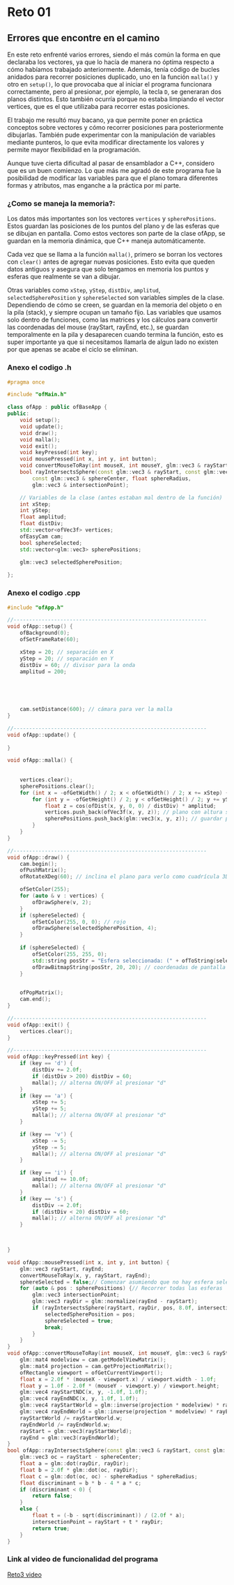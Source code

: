 # Reto 01

## Errores que encontre en el camino
En este reto enfrenté varios errores, siendo el más común la forma en que declaraba los vectores, ya que lo hacía de manera no óptima respecto a cómo habíamos trabajado anteriormente. Además, tenía código de bucles anidados para recorrer posiciones duplicado, uno en la función `malla()` y otro en `setup()`, lo que provocaba que al iniciar el programa funcionara correctamente, pero al presionar, por ejemplo, la tecla `D`, se generaran dos planos distintos. Esto también ocurría porque no estaba limpiando el vector vertices, que es el que utilizaba para recorrer estas posiciones.

El trabajo me resultó muy bacano, ya que permite poner en práctica conceptos sobre vectores y cómo recorrer posiciones para posteriormente dibujarlas. También pude experimentar con la manipulación de variables mediante punteros, lo que evita modificar directamente los valores y permite mayor flexibilidad en la programación.

Aunque tuve cierta dificultad al pasar de ensamblador a C++, considero que es un buen comienzo. Lo que más me agradó de este programa fue la posibilidad de modificar las variables para que el plano tomara diferentes formas y atributos, mas enganche a la práctica por mi parte.


### ¿Como se maneja la memoria?:
Los datos más importantes son los vectores `vertices` y `spherePositions`. Estos guardan las posiciones de los puntos del plano y de las esferas que se dibujan en pantalla. Como estos vectores son parte de la clase ofApp, se guardan en la memoria dinámica, que C++ maneja automáticamente.

Cada vez que se llama a la función `malla()`, primero se borran los vectores con `clear()` antes de agregar nuevas posiciones. Esto evita que queden datos antiguos y asegura que solo tengamos en memoria los puntos y esferas que realmente se van a dibujar.

Otras variables como `xStep`, `yStep`, `distDiv`, `amplitud`, `selectedSpherePosition` y `sphereSelected` son variables simples de la clase. Dependiendo de cómo se creen, se guardan en la memoria del objeto o en la pila (stack), y siempre ocupan un tamaño fijo. Las variables que usamos solo dentro de funciones, como las matrices y los cálculos para convertir las coordenadas del mouse (rayStart, rayEnd, etc.), se guardan temporalmente en la pila y desaparecen cuando termina la función, esto es super importante ya que si necesitamos llamarla de algun lado no existen por que apenas se acabe el ciclo se eliminan.

### Anexo el codigo .h
```C++
#pragma once

#include "ofMain.h"

class ofApp : public ofBaseApp {
public:
	void setup();
	void update();
	void draw();
	void malla();
	void exit();
	void keyPressed(int key);
	void mousePressed(int x, int y, int button);
	void convertMouseToRay(int mouseX, int mouseY, glm::vec3 & rayStart, glm::vec3 & rayEnd);
	bool rayIntersectsSphere(const glm::vec3 & rayStart, const glm::vec3 & rayDir,
		const glm::vec3 & sphereCenter, float sphereRadius,
		glm::vec3 & intersectionPoint);

	// Variables de la clase (antes estaban mal dentro de la función)
	int xStep;
	int yStep;
	float amplitud;
	float distDiv;
	std::vector<ofVec3f> vertices;
	ofEasyCam cam;
	bool sphereSelected;
	std::vector<glm::vec3> spherePositions;
	
	glm::vec3 selectedSpherePosition;

};
```
### Anexo el codigo .cpp
```c++
#include "ofApp.h"

//--------------------------------------------------------------
void ofApp::setup() {
	ofBackground(0);
	ofSetFrameRate(60);

	xStep = 20; // separación en X
	yStep = 20; // separación en Y
	distDiv = 60; // divisor para la onda
	amplitud = 200;

	

	

	cam.setDistance(600); // cámara para ver la malla
}

//--------------------------------------------------------------
void ofApp::update() {
	 
}

void ofApp::malla() {
	
	
	vertices.clear();
	spherePositions.clear();
	for (int x = -ofGetWidth() / 2; x < ofGetWidth() / 2; x += xStep) {
		for (int y = -ofGetHeight() / 2; y < ofGetHeight() / 2; y += yStep) {
			float z = cos(ofDist(x, y, 0, 0) / distDiv) * amplitud;
			vertices.push_back(ofVec3f(x, y, z)); // plano con altura según coseno
			spherePositions.push_back(glm::vec3(x, y, z)); // guardar posición de la esfera
		}
	}
}

//--------------------------------------------------------------
void ofApp::draw() {
	cam.begin();
	ofPushMatrix();
	ofRotateXDeg(60); // inclina el plano para verlo como cuadrícula 3D

	ofSetColor(255);
	for (auto & v : vertices) {
		ofDrawSphere(v, 2);
	}
	if (sphereSelected) {
		ofSetColor(255, 0, 0); // rojo
		ofDrawSphere(selectedSpherePosition, 4);
	}
	
	if (sphereSelected) {
		ofSetColor(255, 255, 0);
		std::string posStr = "Esfera seleccionada: (" + ofToString(selectedSpherePosition.x, 1) + ", " + ofToString(selectedSpherePosition.y, 1) + ", " + ofToString(selectedSpherePosition.z, 1) + ")";
		ofDrawBitmapString(posStr, 20, 20); // coordenadas de pantalla (20px desde arriba-izquierda)
	}
	

	ofPopMatrix();
	cam.end();
}

//--------------------------------------------------------------
void ofApp::exit() {
	vertices.clear();
}

//--------------------------------------------------------------
void ofApp::keyPressed(int key) {
	if (key == 'd') {
		distDiv += 2.0f;
		if (distDiv > 200) distDiv = 60; 
		malla(); // alterna ON/OFF al presionar "d"
	}
	if (key == 'a') {
		xStep += 5;
		yStep += 5;
		malla(); // alterna ON/OFF al presionar "d"
	}

	if (key == 'v') {
		xStep -= 5;
		yStep -= 5;
		malla(); // alterna ON/OFF al presionar "d"
	}

	if (key == 'i') {
		amplitud += 10.0f;
		malla(); // alterna ON/OFF al presionar "d"
	}
	if (key == 's') {
		distDiv -= 2.0f;
		if (distDiv < 20) distDiv = 60;
		malla(); // alterna ON/OFF al presionar "d"
	}


	
}

void ofApp::mousePressed(int x, int y, int button) {
	glm::vec3 rayStart, rayEnd;
	convertMouseToRay(x, y, rayStart, rayEnd);
	sphereSelected = false;// Comenzar asumiendo que no hay esfera seleccionada
	for (auto & pos : spherePositions) {// Recorrer todas las esferas
		glm::vec3 intersectionPoint;
		glm::vec3 rayDir = glm::normalize(rayEnd - rayStart);
		if (rayIntersectsSphere(rayStart, rayDir, pos, 8.0f, intersectionPoint)) {
			selectedSpherePosition = pos;
			sphereSelected = true;
			break;
		}
	}
}
void ofApp::convertMouseToRay(int mouseX, int mouseY, glm::vec3 & rayStart, glm::vec3 & rayEnd) {
	glm::mat4 modelview = cam.getModelViewMatrix();
	glm::mat4 projection = cam.getProjectionMatrix();
	ofRectangle viewport = ofGetCurrentViewport();
	float x = 2.0f * (mouseX - viewport.x) / viewport.width - 1.0f;
	float y = 1.0f - 2.0f * (mouseY - viewport.y) / viewport.height;
	glm::vec4 rayStartNDC(x, y, -1.0f, 1.0f);
	glm::vec4 rayEndNDC(x, y, 1.0f, 1.0f);
	glm::vec4 rayStartWorld = glm::inverse(projection * modelview) * rayStartNDC;
	glm::vec4 rayEndWorld = glm::inverse(projection * modelview) * rayEndNDC;
	rayStartWorld /= rayStartWorld.w;
	rayEndWorld /= rayEndWorld.w;
	rayStart = glm::vec3(rayStartWorld);
	rayEnd = glm::vec3(rayEndWorld);
}
bool ofApp::rayIntersectsSphere(const glm::vec3 & rayStart, const glm::vec3 & rayDir, const glm::vec3 & sphereCenter, float sphereRadius, glm::vec3 & intersectionPoint) {
	glm::vec3 oc = rayStart - sphereCenter;
	float a = glm::dot(rayDir, rayDir);
	float b = 2.0f * glm::dot(oc, rayDir);
	float c = glm::dot(oc, oc) - sphereRadius * sphereRadius;
	float discriminant = b * b - 4 * a * c;
	if (discriminant < 0) {
		return false;
	}
	else {
		float t = (-b - sqrt(discriminant)) / (2.0f * a);
		intersectionPoint = rayStart + t * rayDir;
		return true;
	}
}
```


### Link al video de funcionalidad del programa

[Reto3 video](https://youtu.be/F-ZhQo7MUdo)

